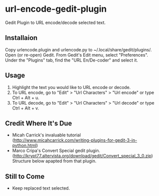 url-encode-gedit-plugin
=======================

Gedit Plugin to URL encode/decode selected text.


Installaion
-----------

Copy urlencode.plugin and urlencode.py to ~/.local/share/gedit/plugins/.
Open (or re-open) Gedit.
From Gedit's Edit menu, select "Preferences".
Under the "Plugins" tab, find the "URL En/De-coder" and select it.

Usage
-----

1. Highlight the text you would like to URL encode or decode.
2. To URL encode, go to "Edit" > "Url Characters" > "Url encode" or type Ctrl + Alt + u.
3. To URL decode, go to "Edit" > "Url Characters" > "Url decode" or type Ctrl + Alt + v.

Credit Where It's Due
---------------------

* Micah Carrick's invaluable tutorial (http://www.micahcarrick.com/writing-plugins-for-gedit-3-in-python.html)
* Marco Cripa's Convert Special gedit plugin. (http://krypt77.altervista.org/download/gedit/Convert_special_3_0.zip) Structure below apapted from that plugin.

Still to Come
-------------

* Keep replaced text selected.
